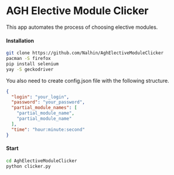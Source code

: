 # AGH Elective Module Clicker

This app automates the process of choosing elective modules.

#### Installation

```bash
git clone https://github.com/Nalhin/AghElectiveModuleClicker
pacman -S firefox
pip install selenium
yay -S geckodriver
```

You also need to create config.json file with the following structure.

```json
{
  "login": "your_login",
  "password": "your_password",
  "partial_module_names": [
    "partial_module_name",
    "partial_module_name"
  ],
  "time": "hour:minute:second"
}
```

####  Start

```bash
cd AghElectiveModuleClicker
python clicker.py 
```
